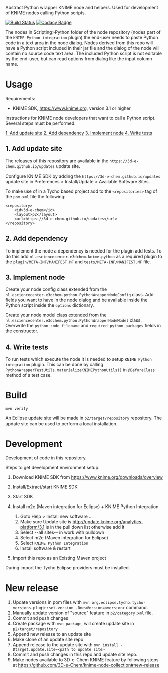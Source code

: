 Abstract Python wrapper KNIME node and helpers.
Used for development of KNIME nodes calling Python scripts.

[![Build Status](https://travis-ci.org/3D-e-Chem/knime-python-wrapper.svg?branch=master)](https://travis-ci.org/3D-e-Chem/knime-python-wrapper)
[![Codacy Badge](https://api.codacy.com/project/badge/Grade/a3d5b851ea49449cb30c3ed9c8381335)](https://www.codacy.com/app/3D-e-Chem/knime-python-wrapper?utm_source=github.com&amp;utm_medium=referral&amp;utm_content=3D-e-Chem/knime-python-wrapper&amp;utm_campaign=Badge_Grade)

The nodes in Scripting>Python folder of the node repository (nodes part of the `KNIME Python integration` plugin) the end-user needs to paste Python code in a text area in the node dialog.
Nodes derived from this repo will have a Python script included in their jar file and the dialog of the node will contain no source code text area.
The included Python script is not editable by the end-user, but can read options from dialog like the input column name.

# Usage

Requirements:

* KNIME SDK, https://www.knime.org, version 3.1 or higher

Instructions for KNIME node developers that want to call a Python script.
Several steps must be performed:

[1. Add update site](#1-add-update-site)
[2. Add dependency](#2-add-dependency)
[3. Implement node](#3-implement-node)
[4. Write tests](#4-write-tests)

## 1. Add update site

The releases of this repository are available in the `https://3d-e-chem.github.io/updates` update site.

Configure KNIME SDK by adding  the `https://3d-e-chem.github.io/updates` update site in Preferences > Install/Update > Available Software Sites.

To make use of in a Tycho based project add to the `<repositories>` tag of the `pom.xml` file the following:
```
<repository>
    <id>3d-e-chem</id>
    <layout>p2</layout>
    <url>https://3d-e-chem.github.io/updates</url>
</repository>
```

## 2. Add dependency

To implement the node a dependency is needed for the plugin add tests.
To do this add `nl.esciencecenter.e3dchem.knime.python` as a required plugin to the `plugin/META-INF/MANIFEST.MF` and `tests/META-INF/MANIFEST.MF` file.

## 3. Implement node

Create your node config class extended from the `nl.esciencecenter.e3dchem.python.PythonWrapperNodeConfig` class.
Add fields you want to have in the node dialog and be available inside the Python script inside the `options` dictionary.

Create your node model class extended from the `nl.esciencecenter.e3dchem.python.PythonWrapperNodeModel` class.
Overwrite the `python_code_filename` and `required_python_packages` fields in the constructor.

## 4. Write tests

To run tests which execute the node it is needed to setup `KNIME Python integration` plugin.
This can be done by calling `PythonWrapperTestUtils.materializeKNIMEPythonUtils()` in `@BeforeClass` method of a test case.

# Build

```
mvn verify
```

An Eclipse update site will be made in `p2/target/repository` repository.
The update site can be used to perform a local installation.

# Development

Development of code in this repository.

Steps to get development environment setup:

1. Download KNIME SDK from https://www.knime.org/downloads/overview
2. Install/Extract/start KNIME SDK
3. Start SDK
4. Install m2e (Maven integration for Eclipse) + KNIME Python Integration

    1. Goto Help > Install new software ...
    2. Make sure Update site is http://update.knime.org/analytics-platform/3.1 is in the pull down list otherwise add it
    3. Select --all sites-- in work with pulldown
    4. Select m2e (Maven integration for Eclipse)
    5. Select `KNIME Python Integration`
    6. Install software & restart

5. Import this repo as an Existing Maven project

During import the Tycho Eclipse providers must be installed.

# New release

1. Update versions in pom files with `mvn org.eclipse.tycho:tycho-versions-plugin:set-version -DnewVersion=<version>` command.
2. Manually update version of "source" feature in `p2/category.xml` file.
3. Commit and push changes
3. Create package with `mvn package`, will create update site in `p2/target/repository`
4. Append new release to an update site
  1. Make clone of an update site repo
  2. Append release to the update site with `mvn install -Dtarget.update.site=<path to update site>`
5. Commit and push changes in this repo and update site repo.
6. Make nodes available to 3D-e-Chem KNIME feature by following steps at https://github.com/3D-e-Chem/knime-node-collection#new-release
